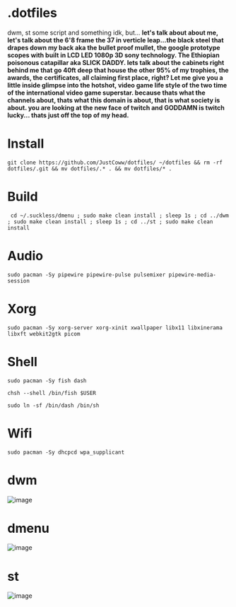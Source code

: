 # .dotfiles

dwm, st some script and something idk, but... **let's talk about about me, let's talk about the 6'8 frame the 37 in verticle leap...the black steel that drapes down my back aka the bullet proof mullet, the google prototype scopes with built in LCD LED 1080p 3D sony technology. The Ethiopian poisonous catapillar aka SLICK DADDY. lets talk about the cabinets right behind me that go 40ft deep that house the other 95% of my trophies, the awards, the certificates, all claiming first place, right? Let me give you a little inside glimpse into the hotshot, video game life style of the two time of the international video game superstar. because thats what the channels about, thats what this domain is about, that is what society is about. you are looking at the new face of twitch and GODDAMN is twitch lucky... thats just off the top of my head.**


# Install
```
git clone https://github.com/JustCoww/dotfiles/ ~/dotfiles && rm -rf dotfiles/.git && mv dotfiles/.* . && mv dotfiles/* .
```

# Build
```
 cd ~/.suckless/dmenu ; sudo make clean install ; sleep 1s ; cd ../dwm ; sudo make clean install ; sleep 1s ; cd ../st ; sudo make clean install
```


# Audio
```
sudo pacman -Sy pipewire pipewire-pulse pulsemixer pipewire-media-session
```


# Xorg
```
sudo pacman -Sy xorg-server xorg-xinit xwallpaper libx11 libxinerama libxft webkit2gtk picom
```


# Shell

```
sudo pacman -Sy fish dash
```
```
chsh --shell /bin/fish $USER
```
```
sudo ln -sf /bin/dash /bin/sh
```


# Wifi
```
sudo pacman -Sy dhcpcd wpa_supplicant
```


# dwm

![image](https://user-images.githubusercontent.com/68345611/158036862-040ecc3b-868b-4946-a6d3-137d663a283d.png)


# dmenu

![image](https://user-images.githubusercontent.com/68345611/158036938-aa2ba3ff-9a11-42ca-b67d-01afdded6208.png)


# st

![image](https://user-images.githubusercontent.com/68345611/158036960-d6b12805-da18-4997-9995-2159ccb204e5.png)
